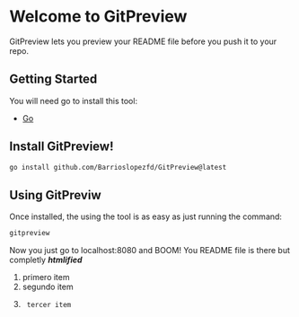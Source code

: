# Welcome to GitPreview
GitPreview lets you preview your README file before you push it to your repo.

## Getting Started
You will need go to install this tool:
- [Go](https://go.dev/doc/install)

## Install GitPreview!
```bash
go install github.com/Barrioslopezfd/GitPreview@latest
```

## Using GitPreviw
Once installed, the using the tool is as easy as just running the command:
```bash
gitpreview
```
Now you just go to localhost:8080 and BOOM! You README file is there but completly **_htmlified_**
1. primero item
3. segundo item
3.      tercer item


